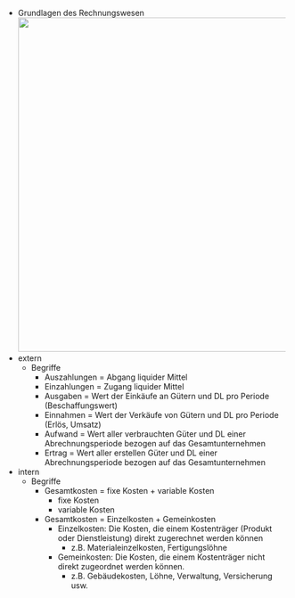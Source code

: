 - Grundlagen des Rechnungswesen <img src="https://github.com/xiaomeng-huang-study/images_BWL/blob/main/Snipaste_2024-01-08_15-15-39.png?raw=" width="600" /> 
- extern 
	- Begriffe 
		- Auszahlungen = Abgang liquider Mittel 
		- Einzahlungen = Zugang liquider Mittel 
		- Ausgaben = Wert der Einkäufe an Gütern und DL pro Periode (Beschaffungswert) 
		- Einnahmen = Wert der Verkäufe von Gütern und DL pro Periode (Erlös, Umsatz) 
		- Aufwand = Wert aller verbrauchten Güter und DL einer Abrechnungsperiode bezogen auf das Gesamtunternehmen 
		- Ertrag = Wert aller erstellen Güter und DL einer Abrechnungsperiode bezogen auf das Gesamtunternehmen 
- intern 
	- Begriffe 
		- Gesamtkosten = fixe Kosten + variable Kosten 
			- fixe Kosten 
			- variable Kosten 
		- Gesamtkosten = Einzelkosten + Gemeinkosten 
			- Einzelkosten: Die Kosten, die einem Kostenträger (Produkt oder Dienstleistung) direkt zugerechnet werden können 
				- z.B. Materialeinzelkosten, Fertigungslöhne 
			- Gemeinkosten: Die Kosten, die einem Kostenträger nicht direkt zugeordnet werden können. 
				- z.B. Gebäudekosten, Löhne, Verwaltung, Versicherung usw. 
